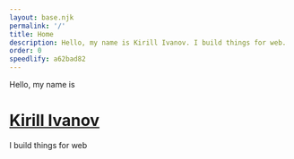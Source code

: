 ```yaml
---
layout: base.njk
permalink: '/'
title: Home
description: Hello, my name is Kirill Ivanov. I build things for web.
order: 0
speedlify: a62bad82
---
```


<div class="home">
  <div>
    <p>Hello, my name is</p>
    <h1 class="home__name"><a href="/about">Kirill Ivanov</a></h1>
  </div>
  <p class="home__description">I build things for web</p>
</div>

